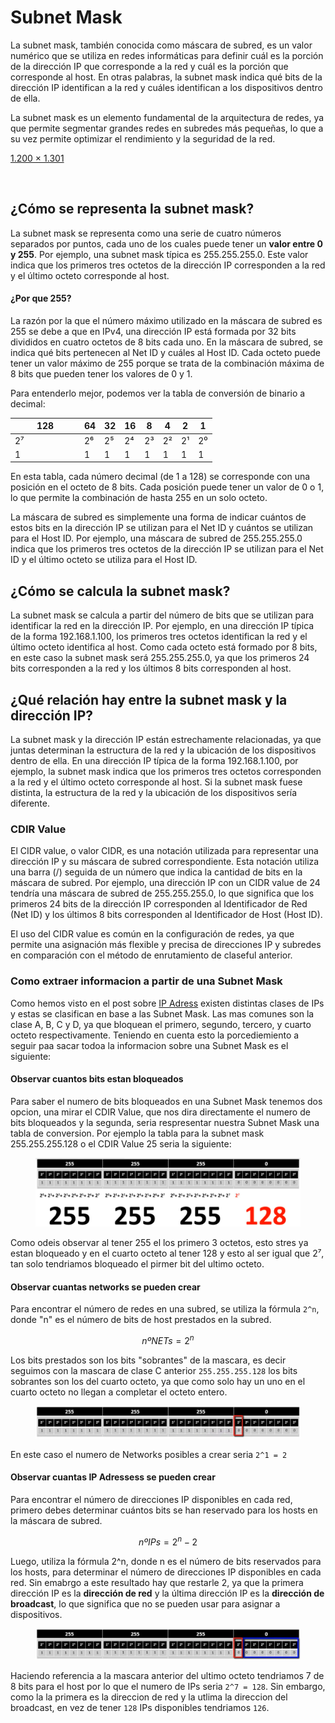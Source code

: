 # Subnet Mask

La subnet mask, también conocida como máscara de subred, es un valor numérico que se utiliza en redes informáticas para definir cuál es la porción de la dirección IP que corresponde a la red y cuál es la porción que corresponde al host. En otras palabras, la subnet mask indica qué bits de la dirección IP identifican a la red y cuáles identifican a los dispositivos dentro de ella.

La subnet mask es un elemento fundamental de la arquitectura de redes, ya que permite segmentar grandes redes en subredes más pequeñas, lo que a su vez permite optimizar el rendimiento y la seguridad de la red.

[1.200 × 1.301](https://www.google.com/url?sa=i\&url=https%3A%2F%2Fnordvpn.com%2Fblog%2Fwhat-is-a-subnet-mask%2F\&psig=AOvVaw1ysNaeRxtfvWYxPQVvh-A\_\&ust=1678619437992000\&source=images\&cd=vfe\&ved=0CA0QjRxqFwoTCODDw-3e0\_0CFQAAAAAdAAAAABAD)

<figure><img src="https://nordvpn.com/wp-content/uploads/2020/11/subnet-infographic.jpg" alt=""><figcaption></figcaption></figure>

## ¿Cómo se representa la subnet mask?

La subnet mask se representa como una serie de cuatro números separados por puntos, cada uno de los cuales puede tener un **valor entre 0 y 255**. Por ejemplo, una subnet mask típica es 255.255.255.0. Este valor indica que los primeros tres octetos de la dirección IP corresponden a la red y el último octeto corresponde al host.

#### ¿Por que 255?

La razón por la que el número máximo utilizado en la máscara de subred es 255 se debe a que en IPv4, una dirección IP está formada por 32 bits divididos en cuatro octetos de 8 bits cada uno. En la máscara de subred, se indica qué bits pertenecen al Net ID y cuáles al Host ID. Cada octeto puede tener un valor máximo de 255 porque se trata de la combinación máxima de 8 bits que pueden tener los valores de 0 y 1.

Para entenderlo mejor, podemos ver la tabla de conversión de binario a decimal:

<table><thead><tr><th width="97">128</th><th>64</th><th>32</th><th>16</th><th>8</th><th>4</th><th>2</th><th>1</th></tr></thead><tbody><tr><td>2⁷</td><td>2⁶</td><td>2⁵</td><td>2⁴</td><td>2³</td><td>2²</td><td>2¹</td><td>2⁰</td></tr><tr><td>1</td><td>1</td><td>1</td><td>1</td><td>1</td><td>1</td><td>1</td><td>1</td></tr></tbody></table>

En esta tabla, cada número decimal (de 1 a 128) se corresponde con una posición en el octeto de 8 bits. Cada posición puede tener un valor de 0 o 1, lo que permite la combinación de hasta 255 en un solo octeto.

La máscara de subred es simplemente una forma de indicar cuántos de estos bits en la dirección IP se utilizan para el Net ID y cuántos se utilizan para el Host ID. Por ejemplo, una máscara de subred de 255.255.255.0 indica que los primeros tres octetos de la dirección IP se utilizan para el Net ID y el último octeto se utiliza para el Host ID.

## ¿Cómo se calcula la subnet mask?

La subnet mask se calcula a partir del número de bits que se utilizan para identificar la red en la dirección IP. Por ejemplo, en una dirección IP típica de la forma 192.168.1.100, los primeros tres octetos identifican la red y el último octeto identifica al host. Como cada octeto está formado por 8 bits, en este caso la subnet mask será 255.255.255.0, ya que los primeros 24 bits corresponden a la red y los últimos 8 bits corresponden al host.

## ¿Qué relación hay entre la subnet mask y la dirección IP?

La subnet mask y la dirección IP están estrechamente relacionadas, ya que juntas determinan la estructura de la red y la ubicación de los dispositivos dentro de ella. En una dirección IP típica de la forma 192.168.1.100, por ejemplo, la subnet mask indica que los primeros tres octetos corresponden a la red y el último octeto corresponde al host. Si la subnet mask fuese distinta, la estructura de la red y la ubicación de los dispositivos sería diferente.

### CDIR Value

El CIDR value, o valor CIDR, es una notación utilizada para representar una dirección IP y su máscara de subred correspondiente. Esta notación utiliza una barra (/) seguida de un número que indica la cantidad de bits en la máscara de subred. Por ejemplo, una dirección IP con un CIDR value de 24 tendría una máscara de subred de 255.255.255.0, lo que significa que los primeros 24 bits de la dirección IP corresponden al Identificador de Red (Net ID) y los últimos 8 bits corresponden al Identificador de Host (Host ID).

El uso del CIDR value es común en la configuración de redes, ya que permite una asignación más flexible y precisa de direcciones IP y subredes en comparación con el método de enrutamiento de claseful anterior.

### Como extraer informacion a partir de una Subnet Mask

Como hemos visto en el post sobre [IP Adress](ip-adress.md#clases-de-direcciones-ip) existen distintas clases de IPs y estas se clasifican en base a las Subnet Mask. Las mas comunes son la clase A, B, C y D, ya que bloquean el primero, segundo, tercero, y cuarto octeto respectivamente. Teniendo en cuenta esto la porcediemiento a seguir paa sacar todoa la informacion sobre una Subnet Mask es el siguiente:

#### Observar cuantos bits estan bloqueados

Para saber el numero de bits bloqueados en una Subnet Mask tenemos dos opcion, una mirar el CDIR Value, que nos dira directamente el numero de bits bloqueados y la segunda, seria respresentar nuestra Subnet Mask una tabla de conversion. Por ejemplo la tabla para la subnet mask 255.255.255.128 o el CDIR Value 25 seria la siguiente:

<figure><img src="../.gitbook/assets/imagen (1).png" alt=""><figcaption></figcaption></figure>

Como odeis observar al tener 255 el los primero 3 octetos, esto stres ya estan bloqueado y en el cuarto octeto al tener 128 y esto al ser igual que 2⁷, tan solo tendriamos bloqueado el pirmer bit del ultimo octeto.

#### Observar cuantas networks se pueden crear

Para encontrar el número de redes en una subred, se utiliza la fórmula `2^n`, donde "n" es el número de bits de host prestados en la subred.

$$
nº NETs = 2^n
$$



Los bits prestados son los bits "sobrantes" de la mascara, es decir seguimos con la mascara de clase C anterior `255.255.255.128` los bits sobrantes son los del cuarto octeto, ya que como solo hay un uno en el cuarto octeto no llegan a completar el octeto entero.

<figure><img src="../.gitbook/assets/Screen Shot 2023-03-11 at 5.18.35 PM.png" alt=""><figcaption></figcaption></figure>

En este caso el numero de Networks posibles a crear seria `2^1 = 2`

#### Observar cuantas IP Adressess se pueden crear

Para encontrar el número de direcciones IP disponibles en cada red, primero debes determinar cuántos bits se han reservado para los hosts en la máscara de subred.

$$
nºIPs = 2^n-2
$$

Luego, utiliza la fórmula 2^n, donde n es el número de bits reservados para los hosts, para determinar el número de direcciones IP disponibles en cada red. Sin emabrgo a este resultado hay que restarle 2, ya que la primera dirección IP es la **dirección de red** y la última dirección IP es la **dirección de broadcast**, lo que significa que no se pueden usar para asignar a dispositivos.

<figure><img src="../.gitbook/assets/Screen Shot 2023-03-11 at 5.24.05 PM.png" alt=""><figcaption></figcaption></figure>

Haciendo referencia a la mascara anterior del ultimo octeto tendriamos 7 de 8 bits para el host por lo que el numero de IPs seria `2^7 = 128`. Sin embargo, como la la primera es la direccion de red y la utlima la direccion del broadcast, en vez de tener `128` IPs disponibles tendriamos `126`.
